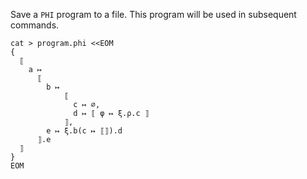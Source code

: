 Save a `PHI` program to a file.
This program will be used in subsequent commands.

```$
cat > program.phi <<EOM
{
  ⟦
    a ↦
      ⟦
        b ↦
            ⟦
              c ↦ ∅,
              d ↦ ⟦ φ ↦ ξ.ρ.c ⟧
            ⟧,
        e ↦ ξ.b(c ↦ ⟦⟧).d
      ⟧.e
  ⟧
}
EOM
```
